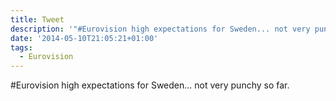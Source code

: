```yaml
---
title: Tweet
description: '"#Eurovision high expectations for Sweden... not very punchy so far."'
date: '2014-05-10T21:05:21+01:00'
tags:
  - Eurovision
---
```

#Eurovision high expectations for Sweden... not very punchy so far.
